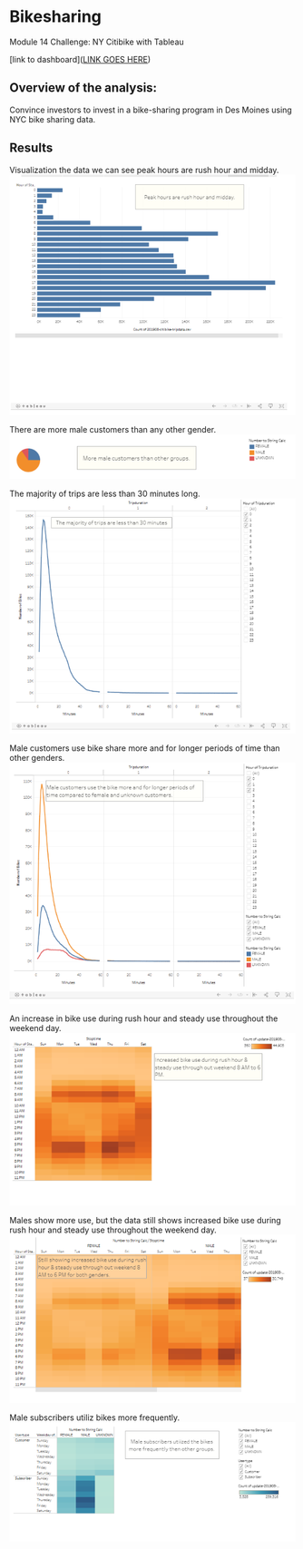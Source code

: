 # Bikesharing

Module 14 Challenge: NY Citibike with Tableau

[link to dashboard]([LINK GOES HERE](https://public.tableau.com/app/profile/tina.brickey/viz/Module14ChallengeBikesharingTB/NYCBikeStory?publish=yes))

## Overview of the analysis:
Convince investors to invest in a bike-sharing program in Des Moines using NYC bike sharing data.

## Results

Visualization the data we can see peak hours are rush hour and midday. 
![TBrickey](https://github.com/TBrickey/bikesharing/blob/main/Screenshot/August%20Peak%20Hours.png)

There are more male customers than any other gender.
![TBrickey](https://github.com/TBrickey/bikesharing/blob/main/Screenshot/Gender%20Breakdown.png)

The majority of trips are less than 30 minutes long.
![TBrickey](https://github.com/TBrickey/bikesharing/blob/main/Screenshot/Checkout%20Times%20for%20Users.png)

Male customers use bike share more and for longer periods of time than other genders.
![TBrickey](https://github.com/TBrickey/bikesharing/blob/main/Screenshot/Checkout%20Times%20by%20Gender.png)

An increase in bike use during rush hour and steady use throughout the weekend day.
![TBrickey](https://github.com/TBrickey/bikesharing/blob/main/Screenshot/Trips%20by%20Weekday%20per%20Hour.png)

Males show more use, but the data still shows increased bike use during rush hour and steady use throughout the weekend day.
![TBrickey](https://github.com/TBrickey/bikesharing/blob/main/Screenshot/Trips%20by%20Gender%20(weekday%20per%20hour).png)

Male subscribers utiliz bikes more frequently.
![TBrickey](https://github.com/TBrickey/bikesharing/blob/main/Screenshot/User%20trips%20by%20Gender%20by%20weekday.png)



